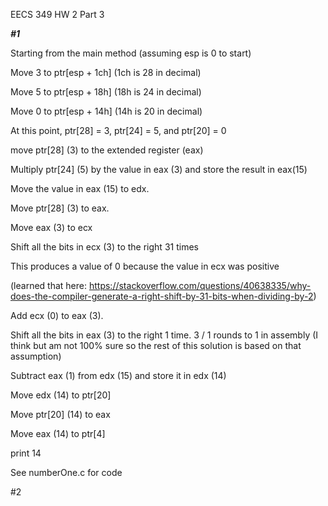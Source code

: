 EECS 349
HW 2 Part 3

***#1***

Starting from the main method (assuming esp is 0 to start)

Move 3 to ptr[esp + 1ch] (1ch is 28 in decimal)

Move 5 to ptr[esp + 18h] (18h is 24 in decimal)

Move 0 to ptr[esp + 14h] (14h is 20 in decimal)


At this point, ptr[28] = 3, ptr[24] = 5, and ptr[20] = 0

move ptr[28] (3) to the extended register (eax)

Multiply ptr[24] (5) by the value in eax (3) and store the result in eax(15)


Move the value in eax (15) to edx.


Move ptr[28] (3) to eax.

Move eax (3) to ecx


Shift all the bits in ecx (3) to the right 31 times

This produces a value of 0 because the value in ecx was positive

(learned that here: https://stackoverflow.com/questions/40638335/why-does-the-compiler-generate-a-right-shift-by-31-bits-when-dividing-by-2)


Add ecx (0) to eax (3).


Shift all the bits in eax (3) to the right 1 time. 3 / 1 rounds to 1 in assembly (I think but am not 100% sure so the rest of this solution is based on that assumption)


Subtract eax (1) from edx (15) and store it in edx (14)


Move edx (14) to ptr[20]

Move ptr[20] (14) to eax

Move eax (14) to ptr[4]


print 14


See numberOne.c for code


#2
